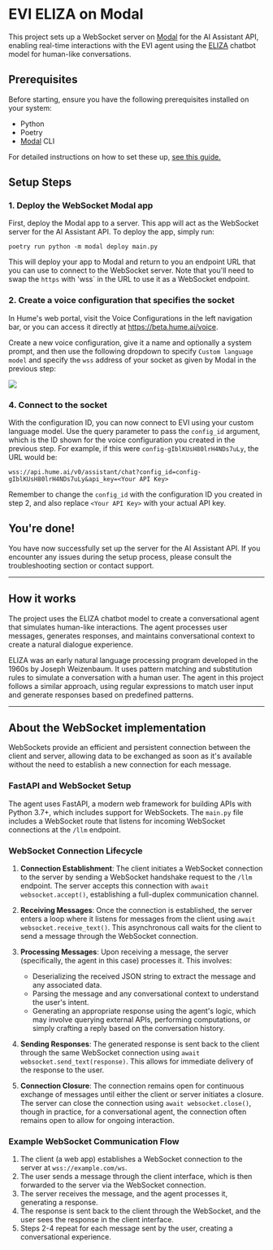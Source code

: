 # EVI ELIZA on Modal

This project sets up a WebSocket server on [Modal](https://modal.com/) for the AI Assistant API, enabling real-time interactions with the EVI agent using the [ELIZA](https://en.wikipedia.org/wiki/ELIZA) chatbot model for human-like conversations.

## Prerequisites

Before starting, ensure you have the following prerequisites installed on your system:
- Python
- Poetry
- [Modal](https://modal.com/) CLI

For detailed instructions on how to set these up, [see this guide.](./docs/detailed-install-instructions-mac.md)

## Setup Steps

### 1. Deploy the WebSocket Modal app

First, deploy the Modal app to a server. This app will act as the WebSocket server for the AI Assistant API. To deploy the app, simply run:
```
poetry run python -m modal deploy main.py
```

This will deploy your app to Modal and return to you an endpoint URL that you can use to connect to the WebSocket server. Note that you'll need to swap the `https` with 'wss` in the URL to use it as a WebSocket endpoint.

### 2. Create a voice configuration that specifies the socket

In Hume's web portal, visit the Voice Configurations in the left navigation bar, or you can access it directly at https://beta.hume.ai/voice.

Create a new voice configuration, give it a name and optionally a system prompt, and then use the following dropdown to specify `Custom language model` and specify the `wss` address of your socket as given by Modal in the previous step:

![](./img/custom-language-model-config.jpg)

### 4. Connect to the socket

With the configuration ID, you can now connect to EVI using your custom language model. Use the query parameter to pass the `config_id` argument, which is the ID shown for the voice configuration you created in the previous step. For example, if this were `config-gIblKUsH80lrH4NDs7uLy`, the URL would be:

```
wss://api.hume.ai/v0/assistant/chat?config_id=config-gIblKUsH80lrH4NDs7uLy&api_key=<Your API Key>
```

Remember to change the `config_id` with the configuration ID you created in step 2, and also replace `<Your API Key>` with your actual API key.

## You're done!

You have now successfully set up the server for the AI Assistant API. If you encounter any issues during the setup process, please consult the troubleshooting section or contact support.

---

## How it works

The project uses the ELIZA chatbot model to create a conversational agent that simulates human-like interactions. The agent processes user messages, generates responses, and maintains conversational context to create a natural dialogue experience.

ELIZA was an early natural language processing program developed in the 1960s by Joseph Weizenbaum. It uses pattern matching and substitution rules to simulate a conversation with a human user. The agent in this project follows a similar approach, using regular expressions to match user input and generate responses based on predefined patterns.

---

## About the WebSocket implementation

WebSockets provide an efficient and persistent connection between the client and server, allowing data to be exchanged as soon as it's available without the need to establish a new connection for each message.

### FastAPI and WebSocket Setup

The agent uses FastAPI, a modern web framework for building APIs with Python 3.7+, which includes support for WebSockets. The `main.py` file includes a WebSocket route that listens for incoming WebSocket connections at the `/llm` endpoint.

### WebSocket Connection Lifecycle

1. **Connection Establishment**: The client initiates a WebSocket connection to the server by sending a WebSocket handshake request to the `/llm` endpoint. The server accepts this connection with `await websocket.accept()`, establishing a full-duplex communication channel.

2. **Receiving Messages**: Once the connection is established, the server enters a loop where it listens for messages from the client using `await websocket.receive_text()`. This asynchronous call waits for the client to send a message through the WebSocket connection.

3. **Processing Messages**: Upon receiving a message, the server (specifically, the agent in this case) processes it. This involves:
   - Deserializing the received JSON string to extract the message and any associated data.
   - Parsing the message and any conversational context to understand the user's intent.
   - Generating an appropriate response using the agent's logic, which may involve querying external APIs, performing computations, or simply crafting a reply based on the conversation history.

4. **Sending Responses**: The generated response is sent back to the client through the same WebSocket connection using `await websocket.send_text(response)`. This allows for immediate delivery of the response to the user.

5. **Connection Closure**: The connection remains open for continuous exchange of messages until either the client or server initiates a closure. The server can close the connection using `await websocket.close()`, though in practice, for a conversational agent, the connection often remains open to allow for ongoing interaction.

### Example WebSocket Communication Flow

1. The client (a web app) establishes a WebSocket connection to the server at `wss://example.com/ws`.
2. The user sends a message through the client interface, which is then forwarded to the server via the WebSocket connection.
3. The server receives the message, and the agent processes it, generating a response.
4. The response is sent back to the client through the WebSocket, and the user sees the response in the client interface.
5. Steps 2-4 repeat for each message sent by the user, creating a conversational experience.